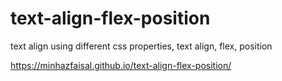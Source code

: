 # text-align-flex-position
text align using different css properties, text align, flex, position

https://minhazfaisal.github.io/text-align-flex-position/
